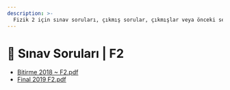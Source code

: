 ```yaml
---
description: >-
  Fizik 2 için sınav soruları, çıkmış sorular, çıkmışlar veya önceki senelerde çıkan sorular
---
```


# 📃 Sınav Soruları \| F2

<!--YPackage.YGitbookIntegration-tarafından-otomatik-oluşturulmuştur-->

- [Bitirme 2018 ~ F2.pdf](Bitirme%202018%20~%20F2.pdf)
- [Final 2019 F2.pdf](Final%202019%20F2.pdf)

<!--YPackage.YGitbookIntegration-tarafından-otomatik-oluşturulmuştur-->
